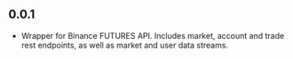 ## 0.0.1

* Wrapper for Binance FUTURES API. Includes market, account and trade rest endpoints, as well as market and user data streams.
